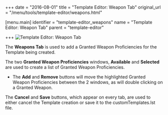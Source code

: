 +++
date = "2016-08-01"
title = "Template Editor: Weapon Tab"
original_url = "/menu/tools/template-editor/weapons.html"

[menu.main]
    identifier = "template-editor_weapons"
    name = "Template Editor: Weapon Tab"
    parent = "template-editor"
    
+++
![Template Editor: Weapon
Tab](../../../images/editors/template/weaponstab.png)

The **Weapons Tab** is used to add a Granted Weapon Proficiencies for
the Template being created.

The two **Granted Weapon Proficiencies** windows, **Available** and
**Selected** are used to create a list of Granted Weapon Proficiencies.

-   The **Add** and **Remove** buttons will move the highlighted Granted
    Weapon Proficiencies between the 2 windows, as will double clicking
    on a Granted Weapon.

The **Cancel** and **Save** buttons, which appear on every tab, are used
to either cancel the Template creation or save it to the
customTemplates.lst file.



